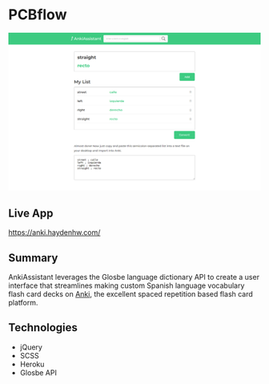 
# PCBflow
![App screenshot](/public/images/app-screenshot-full.png)

## Live App
https://anki.haydenhw.com/

## Summary
  AnkiAssistant leverages the Glosbe language dictionary API to create a user interface that streamlines
  making custom Spanish language vocabulary flash card decks on [Anki](https://apps.ankiweb.net/), the excellent spaced repetition
  based flash card platform.

## Technologies
* jQuery
* SCSS
* Heroku
* Glosbe API
